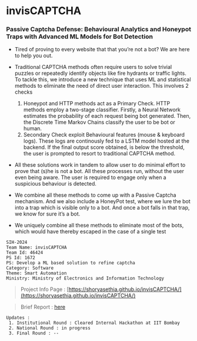 # invisCAPTCHA
### Passive Captcha Defense: Behavioural Analytics and Honeypot Traps with Advanced ML Models for Bot Detection
* Tired of proving to every website that that you’re not a bot? We are here to help you out.
* Traditional CAPTCHA methods often require users to solve trivial puzzles or repeatedly identify objects like fire hydrants or traffic
 lights. To tackle this, we introduce a new technique that uses ML and statistical methods to eliminate the need of direct user
 interaction. This involves 2 checks 

  1. Honeypot and HTTP methods act as a Primary Check. HTTP methods employ a two-stage
 classifier. Firstly, a Neural Network estimates the probability of each request being bot generated.
 Then, the Discrete Time Markov Chains classify the user to be bot or human.
  2. Secondary Check exploit Behavioural features (mouse & keyboard logs). These logs are
 continously fed to a LSTM model hosted at the backend. If the final output score obtained, is below
 the threshold, the user is prompted to resort to traditional CAPTCHA method.
 
* All these solutions work in tandem to allow user to do minimal effort to prove that (s)he is not a bot. All these processes run,
 without the user even being aware. The  user is required to engage only when a suspicious behaviour is detected.
* We combine all these methods to come up with a Passive Captcha mechanism. And we also include a HoneyPot test, where we
 lure the bot into a trap which is visible only to a bot. And once a bot falls in that trap, we know for sure it’s a bot.
* We uniquely combine all these methods to eliminate most of the bots, which would have thereby escaped in the case of a single
 test

```
SIH-2024
Team Name: invisCAPTCHA
Team Id: 46424
PS Id: 1672
PS: Develop a ML based solution to refine captcha
Category: Software
Theme: Smart Automation
Ministry: Ministry of Electronics and Information Technology
```
> Project Info Page : [https://shoryasethia.github.io/invisCAPTCHA/](https://shoryasethia.github.io/invisCAPTCHA/)

> Brief Report : [here](https://github.com/shoryasethia/invisCAPTCHA/blob/main/46424-invisCaptcha-SIH-2024.pdf)

```
Updates :
 1. Institutional Round : Cleared Internal Hackathon at IIT Bombay
 2. National Round : in progress
 3. Final Round : --
```
